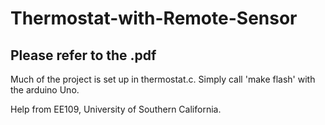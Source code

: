 # Thermostat-with-Remote-Sensor
## Please refer to the .pdf

Much of the project is set up in thermostat.c. 
Simply call 'make flash' with the arduino Uno. 

Help from EE109, University of Southern California.
